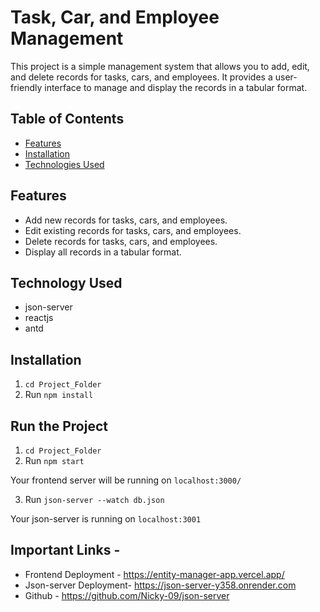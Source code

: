 # Task, Car, and Employee Management

This project is a simple management system that allows you to add, edit, and delete records for tasks, cars, and employees. It provides a user-friendly interface to manage and display the records in a tabular format.


## Table of Contents
- [Features](#features)
- [Installation](#installation)
- [Technologies Used](#technologies-used)

## Features

- Add new records for tasks, cars, and employees.
- Edit existing records for tasks, cars, and employees.
- Delete records for tasks, cars, and employees.
- Display all records in a tabular format.

## Technology Used
- json-server
- reactjs
- antd

## Installation

1. `cd Project_Folder `
2.  Run `npm install`

## Run the Project

1. `cd Project_Folder`
2. Run `npm start`

Your frontend server will be running on `localhost:3000/`

3. Run `json-server --watch db.json`

Your json-server is running on `localhost:3001`

## Important Links - 
- Frontend Deployment - https://entity-manager-app.vercel.app/
- Json-server Deployment- https://json-server-y358.onrender.com
- Github - https://github.com/Nicky-09/json-server



